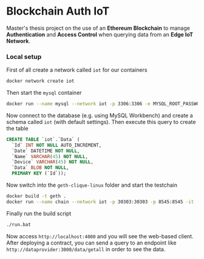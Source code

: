 # Blockchain Auth IoT
Master's thesis project on the use of an **Ethereum Blockchain** to manage **Authentication** and **Access Control** when querying data from an **Edge IoT Network**.

### Local setup
First of all create a network called `iot` for our containers
```bash
docker network create iot
```
Then start the `mysql` container
```bash
docker run --name mysql --network iot -p 3306:3306 -e MYSQL_ROOT_PASSWORD=admin -d mysql:latest
```
Now connect to the database (e.g. using MySQL Workbench) and create a schema called `iot` (with default settings). Then execute this query to create the table
```sql
CREATE TABLE `iot`.`Data` (
  `Id` INT NOT NULL AUTO_INCREMENT,
  `Date` DATETIME NOT NULL,
  `Name` VARCHAR(45) NOT NULL,
  `Device` VARCHAR(45) NOT NULL,
  `Data` BLOB NOT NULL,
  PRIMARY KEY (`Id`));
```
Now switch into the `geth-clique-linux` folder and start the testchain
```bash
docker build -t geth .
docker run --name chain --network iot -p 30303:30303 -p 8545:8545 -it -d geth
```
Finally run the build script
```bash
./run.bat
```
Now access `http://localhost:4000` and you will see the web-based client. After deploying a contract, you can send a query to an endpoint like `http://dataprovider:3000/data/getall` in order to see the data.
